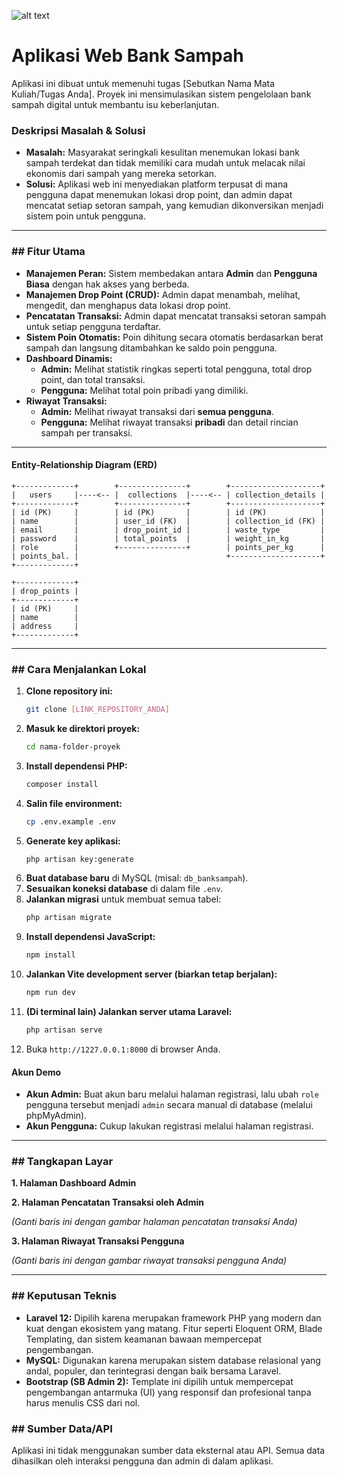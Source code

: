 ![alt text]([?raw=true](https://github.com/rafiputra222/bank-sampah/blob/main/Screenshot%202025-09-09%20222014.png))

# Aplikasi Web Bank Sampah
Aplikasi ini dibuat untuk memenuhi tugas [Sebutkan Nama Mata Kuliah/Tugas Anda]. Proyek ini mensimulasikan sistem pengelolaan bank sampah digital untuk membantu isu keberlanjutan.

### Deskripsi Masalah & Solusi

* **Masalah:** Masyarakat seringkali kesulitan menemukan lokasi bank sampah terdekat dan tidak memiliki cara mudah untuk melacak nilai ekonomis dari sampah yang mereka setorkan.
* **Solusi:** Aplikasi web ini menyediakan platform terpusat di mana pengguna dapat menemukan lokasi drop point, dan admin dapat mencatat setiap setoran sampah, yang kemudian dikonversikan menjadi sistem poin untuk pengguna.

---

### ## Fitur Utama

* **Manajemen Peran:** Sistem membedakan antara **Admin** dan **Pengguna Biasa** dengan hak akses yang berbeda.
* **Manajemen Drop Point (CRUD):** Admin dapat menambah, melihat, mengedit, dan menghapus data lokasi drop point.
* **Pencatatan Transaksi:** Admin dapat mencatat transaksi setoran sampah untuk setiap pengguna terdaftar.
* **Sistem Poin Otomatis:** Poin dihitung secara otomatis berdasarkan berat sampah dan langsung ditambahkan ke saldo poin pengguna.
* **Dashboard Dinamis:**
    * **Admin:** Melihat statistik ringkas seperti total pengguna, total drop point, dan total transaksi.
    * **Pengguna:** Melihat total poin pribadi yang dimiliki.
* **Riwayat Transaksi:**
    * **Admin:** Melihat riwayat transaksi dari **semua pengguna**.
    * **Pengguna:** Melihat riwayat transaksi **pribadi** dan detail rincian sampah per transaksi.

---

#### Entity-Relationship Diagram (ERD)

```text
+-------------+        +---------------+        +--------------------+
|   users     |----<-- |  collections  |----<-- | collection_details |
+-------------+        +---------------+        +--------------------+
| id (PK)     |        | id (PK)       |        | id (PK)            |
| name        |        | user_id (FK)  |        | collection_id (FK) |
| email       |        | drop_point_id |        | waste_type         |
| password    |        | total_points  |        | weight_in_kg       |
| role        |        +---------------+        | points_per_kg      |
| points_bal. |                                 +--------------------+
+-------------+

+-------------+
| drop_points |
+-------------+
| id (PK)     |
| name        |
| address     |
+-------------+
```
---

### ## Cara Menjalankan Lokal

1.  **Clone repository ini:**
    ```bash
    git clone [LINK_REPOSITORY_ANDA]
    ```
2.  **Masuk ke direktori proyek:**
    ```bash
    cd nama-folder-proyek
    ```
3.  **Install dependensi PHP:**
    ```bash
    composer install
    ```
4.  **Salin file environment:**
    ```bash
    cp .env.example .env
    ```
5.  **Generate key aplikasi:**
    ```bash
    php artisan key:generate
    ```
6.  **Buat database baru** di MySQL (misal: `db_banksampah`).
7.  **Sesuaikan koneksi database** di dalam file `.env`.
8.  **Jalankan migrasi** untuk membuat semua tabel:
    ```bash
    php artisan migrate
    ```
9.  **Install dependensi JavaScript:**
    ```bash
    npm install
    ```
10. **Jalankan Vite development server (biarkan tetap berjalan):**
    ```bash
    npm run dev
    ```
11. **(Di terminal lain) Jalankan server utama Laravel:**
    ```bash
    php artisan serve
    ```
12. Buka `http://1227.0.0.1:8000` di browser Anda.

#### Akun Demo
* **Akun Admin:** Buat akun baru melalui halaman registrasi, lalu ubah `role` pengguna tersebut menjadi `admin` secara manual di database (melalui phpMyAdmin).
* **Akun Pengguna:** Cukup lakukan registrasi melalui halaman registrasi.

---

### ## Tangkapan Layar

**1. Halaman Dashboard Admin**



**2. Halaman Pencatatan Transaksi oleh Admin**

*(Ganti baris ini dengan gambar halaman pencatatan transaksi Anda)*

**3. Halaman Riwayat Transaksi Pengguna**

*(Ganti baris ini dengan gambar riwayat transaksi pengguna Anda)*

---

### ## Keputusan Teknis

* **Laravel 12:** Dipilih karena merupakan framework PHP yang modern dan kuat dengan ekosistem yang matang. Fitur seperti Eloquent ORM, Blade Templating, dan sistem keamanan bawaan mempercepat pengembangan.
* **MySQL:** Digunakan karena merupakan sistem database relasional yang andal, populer, dan terintegrasi dengan baik bersama Laravel.
* **Bootstrap (SB Admin 2):** Template ini dipilih untuk mempercepat pengembangan antarmuka (UI) yang responsif dan profesional tanpa harus menulis CSS dari nol.

### ## Sumber Data/API

Aplikasi ini tidak menggunakan sumber data eksternal atau API. Semua data dihasilkan oleh interaksi pengguna dan admin di dalam aplikasi.





